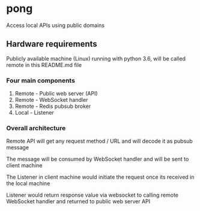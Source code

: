 # pong
Access local APIs using public domains 

## Hardware requirements

Publicly available machine (Linux) running with python 3.6, will be called remote in this README.md file

### Four main components

1. Remote - Public web server (API)
2. Remote - WebSocket handler
3. Remote - Redis pubsub broker
4. Local  - Listener


### Overall architecture
Remote API will get any request method / URL and will decode it as pubsub message

The message will be consumed by WebSocket handler and will be sent to client machine

The Listener in client machine would initiate the request once its received in the local machine

Listener would return response value via websocket to calling remote WebSocket handler and returned to public web server API

 

